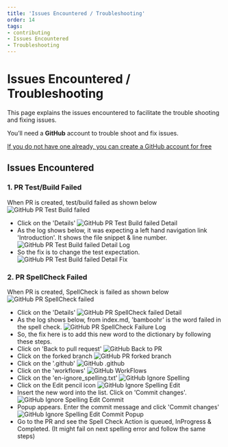 ```yaml
---
title: 'Issues Encountered / Troubleshooting'
order: 14
tags:
- contributing
- Issues Encountered
- Troubleshooting
---
```

# Issues Encountered / Troubleshooting

This page explains the issues encountered to facilitate the trouble shooting and fixing issues. 
   

You’ll need a **GitHub** account to trouble shoot and fix issues.

[If you do not have one already, you can create a GitHub account for free](/contributing/setup-access-to-contribute.md)


## Issues Encountered

### 1. PR Test/Build Failed

When PR is created, test/build failed as shown below
![GitHub PR Test Build failed](/images/GitHub_PR_Test_Build_Failure.png)

* Click on the 'Details'
  ![GitHub PR Test Build failed Detail](/images/GitHub_PR_Test_Build_Failed_Detail.png)
* As the log shows below, it was expecting a left hand navigation link 'Introduction'. It shows the file snippet & line number.
  ![GitHub PR Test Build failed Detail Log](/images/GitHub_PR_Test_Build_Failed_Detail_Log.png)
* So the fix is to change the test expectation.
  ![GitHub PR Test Build failed Detail Fix](/images/GitHub_PR_Test_Build_Failed_Detail_Fix.png)   

### 2. PR SpellCheck Failed

When PR is created, SpellCheck is failed as shown below
![GitHub PR SpellCheck failed](/images/GitHub_PR_SpellCheck_Failure.png)

* Click on the 'Details'
  ![GitHub PR SpellCheck failed Detail](/images/GitHub_PR_SpellCheck_Failure_Detail.png)
* As the log shows below, from index.md, 'bamboohr' is the word failed in the spell check.
  ![GitHub PR SpellCheck Failure Log](/images/GitHub_PR_SpellCheck_Failure_Log.png)
* So, the fix here is to add this new word to the dictionary by following these steps. 
* Click on 'Back to pull request'
  ![GitHub Back to PR](/images/GitHub_Back_to_PR.png)
* Click on the forked branch
  ![GitHub PR forked branch](/images/GitHub_PR_forked_branch.png)
* Click on the '.github'
  ![GitHub .github](/images/GitHub_Dot_GitHub.png)
* Click on the 'workflows'
  ![GitHub WorkFlows](/images/GitHub_WorkFlows.png)
* Click on the 'en-ignore_spelling.txt'
  ![GitHub Ignore Spelling](/images/GitHub_Ignore_Spelling.png)
* Click on the Edit pencil icon
  ![GitHub Ignore Spelling Edit](/images/GitHub_Ignore_Spelling_Edit.png)
* Insert the new word into the list. Click on 'Commit changes'.
  ![GitHub Ignore Spelling Edit Commit](/images/GitHub_Spelling_Commit_Changes.png)
* Popup appears. Enter the commit message and click 'Commit changes'
  ![GitHub Ignore Spelling Edit Commit Popup](/images/GitHub_Spelling_Commit_Changes_Popup.png)
* Go to the PR and see the Spell Check Action is queued, InProgress & Completed. (It might fail on next spelling error and follow the same steps) 
